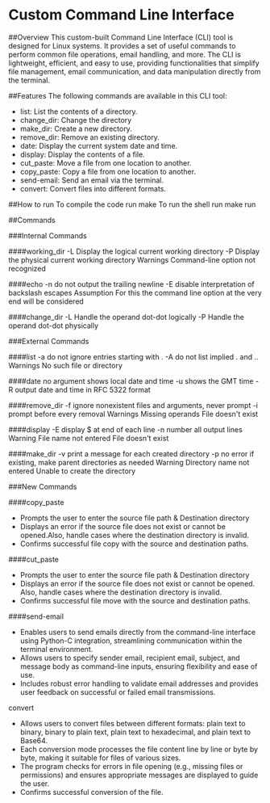 # Custom Command Line Interface


##Overview
This custom-built Command Line Interface (CLI) tool is designed for Linux systems. It provides a set of useful commands to perform common file operations, email handling, and more. The CLI is lightweight, efficient, and easy to use, providing functionalities that simplify file management, email communication, and data manipulation directly from the terminal.


##Features
The following commands are available in this CLI tool:
* list: List the contents of a directory.
* change_dir: Change the directory
* make_dir: Create a new directory.
* remove_dir: Remove an existing directory.
* date: Display the current system date and time.
* display: Display the contents of a file.
* cut_paste: Move a file from one location to another.
* copy_paste: Copy a file from one location to another.
* send-email: Send an email via the terminal.
* convert: Convert files into different formats.


##How to run 
To compile the code run make 
To run the shell run make run


##Commands 

###Internal Commands

 ####working_dir
 -L Display the logical current working directory
 -P Display the physical current working directory 
Warnings Command-line option not recognized 


####echo 
-n do not output the trailing newline 
-E disable interpretation of backslash escapes 
Assumption For this the command line option at the very end will be considered 


####change_dir
 -L Handle the operand dot-dot logically
 -P Handle the operand dot-dot physically 

 
###External Commands 

####list
 -a do not ignore entries starting with . 
-A do not list implied . and .. 
Warnings No such file or directory 


####date
no argument shows local date and time
-u shows the GMT time 
-R output date and time in RFC 5322 format 


####remove_dir
-f ignore nonexistent files and arguments, never prompt 
-i prompt before every removal 
Warnings Missing operands File doesn't exist 


####display
 -E display $ at end of each line 
-n number all output lines 
Warning File name not entered File doesn't exist 


####make_dir
-v print a message for each created directory 
-p no error if existing, make parent directories as needed 
Warning Directory name not entered Unable to create the directory


###New Commands

####copy_paste
* Prompts the user to enter the source file path & Destination directory
* Displays an error if the source file does not exist or cannot be opened.Also, handle cases where the destination directory is invalid.
* Confirms successful file copy with the source and destination paths.


####cut_paste
* Prompts the user to enter the source file path & Destination directory
* Displays an error if the source file does not exist or cannot be opened. Also, handle cases where the destination directory is invalid.
* Confirms successful file move with the source and destination paths.


####send-email
* Enables users to send emails directly from the command-line interface using Python-C integration, streamlining communication within the terminal environment.
* Allows users to specify sender email, recipient email, subject, and message body as command-line inputs, ensuring flexibility and ease of use.
* Includes robust error handling to validate email addresses and provides user feedback on successful or failed email transmissions.


convert
* Allows users to convert files between different formats: plain text to binary, binary to plain text, plain text to hexadecimal, and plain text to Base64.
* Each conversion mode processes the file content line by line or byte by byte, making it suitable for files of various sizes.
* The program checks for errors in file opening (e.g., missing files or permissions) and ensures appropriate messages are displayed to guide the user.
* Confirms successful conversion of the file. 

